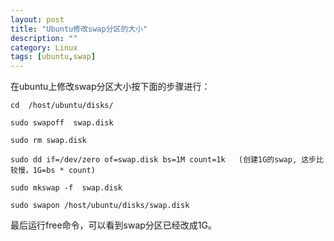 ```yaml
---
layout: post
title: "Ubuntu修改swap分区的大小"
description: ""
category: Linux
tags: [ubuntu,swap]
---
```


在ubuntu上修改swap分区大小按下面的步骤进行：

    cd  /host/ubuntu/disks/ 

    sudo swapoff  swap.disk 

    sudo rm swap.disk 

    sudo dd if=/dev/zero of=swap.disk bs=1M count=1k   (创建1G的swap, 这步比较慢，1G=bs * count) 

    sudo mkswap -f  swap.disk 

    sudo swapon /host/ubuntu/disks/swap.disk 

最后运行free命令，可以看到swap分区已经改成1G。
